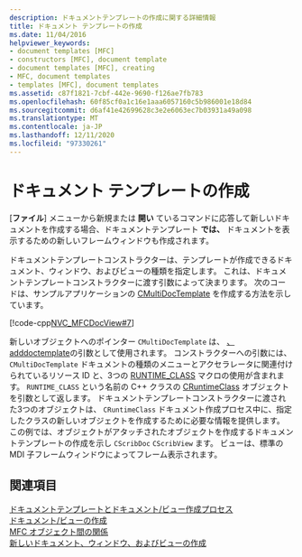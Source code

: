 ```yaml
---
description: ドキュメントテンプレートの作成に関する詳細情報
title: ドキュメント テンプレートの作成
ms.date: 11/04/2016
helpviewer_keywords:
- document templates [MFC]
- constructors [MFC], document template
- document templates [MFC], creating
- MFC, document templates
- templates [MFC], document templates
ms.assetid: c87f1821-7cbf-442e-9690-f126ae7fb783
ms.openlocfilehash: 60f85cf0a1c16e1aaa6057160c5b986001e18d84
ms.sourcegitcommit: d6af41e42699628c3e2e6063ec7b03931a49a098
ms.translationtype: MT
ms.contentlocale: ja-JP
ms.lasthandoff: 12/11/2020
ms.locfileid: "97330261"
---
```

# <a name="document-template-creation"></a>ドキュメント テンプレートの作成

[**ファイル**] メニューから新規または **開い** ているコマンドに応答して新しいドキュメントを作成する場合、ドキュメントテンプレート **では、** ドキュメントを表示するための新しいフレームウィンドウも作成されます。

ドキュメントテンプレートコンストラクターは、テンプレートが作成できるドキュメント、ウィンドウ、およびビューの種類を指定します。 これは、ドキュメントテンプレートコンストラクターに渡す引数によって決まります。 次のコードは、サンプルアプリケーションの [CMultiDocTemplate](reference/cmultidoctemplate-class.md) を作成する方法を示しています。

[!code-cpp[NVC_MFCDocView#7](codesnippet/cpp/document-template-creation_1.cpp)]

新しいオブジェクトへのポインター `CMultiDocTemplate` は、 [、adddoctemplate](reference/cwinapp-class.md#adddoctemplate)の引数として使用されます。 コンストラクターへの引数には、 `CMultiDocTemplate` ドキュメントの種類のメニューとアクセラレータに関連付けられているリソース ID と、3つの [RUNTIME_CLASS](reference/run-time-object-model-services.md#runtime_class) マクロの使用が含まれます。 `RUNTIME_CLASS` という名前の C++ クラスの [CRuntimeClass](reference/cruntimeclass-structure.md) オブジェクトを引数として返します。 ドキュメントテンプレートコンストラクターに渡された3つのオブジェクトは、 `CRuntimeClass` ドキュメント作成プロセス中に、指定したクラスの新しいオブジェクトを作成するために必要な情報を提供します。 この例では、オブジェクトがアタッチされたオブジェクトを作成するドキュメントテンプレートの作成を示し `CScribDoc` `CScribView` ます。 ビューは、標準の MDI 子フレームウィンドウによってフレーム表示されます。

## <a name="see-also"></a>関連項目

[ドキュメントテンプレートとドキュメント/ビュー作成プロセス](document-templates-and-the-document-view-creation-process.md)<br/>
[ドキュメント/ビューの作成](document-view-creation.md)<br/>
[MFC オブジェクト間の関係](relationships-among-mfc-objects.md)<br/>
[新しいドキュメント、ウィンドウ、およびビューの作成](creating-new-documents-windows-and-views.md)
